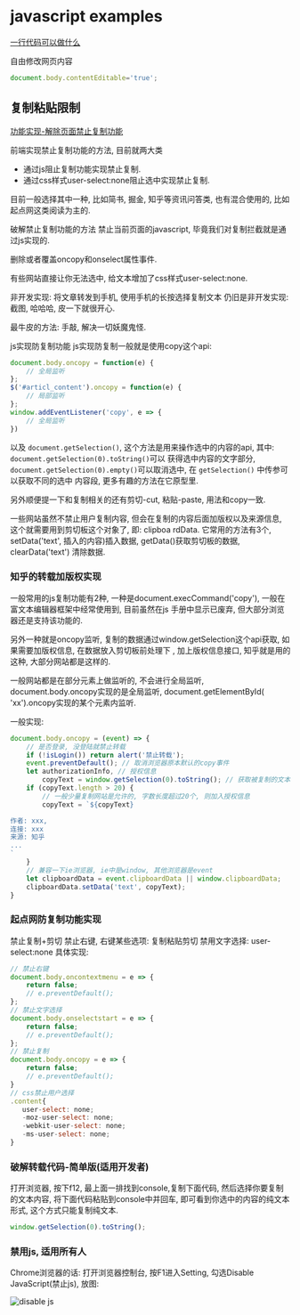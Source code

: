 # javascript examples

[一行代码可以做什么](https://www.zhihu.com/question/285586045/answer/1164579350)

自由修改网页内容

```js
document.body.contentEditable='true';
```

## 复制粘贴限制

[功能实现-解除页面禁止复制功能](https://segmentfault.com/a/1190000039087909)

前端实现禁止复制功能的方法, 目前就两大类

+ 通过js阻止复制功能实现禁止复制.
+ 通过css样式user-select:none阻止选中实现禁止复制.

目前一般选择其中一种, 比如简书, 掘金, 知乎等资讯问答类, 也有混合使用的, 比如起点网这类阅读为主的.

破解禁止复制功能的方法
禁止当前页面的javascript, 毕竟我们对复制拦截就是通过js实现的.

删除或者覆盖oncopy和onselect属性事件.

有些网站直接让你无法选中, 给文本增加了css样式user-select:none.

非开发实现: 将文章转发到手机, 使用手机的长按选择复制文本
仍旧是非开发实现: 截图, 哈哈哈, 皮一下就很开心.

最牛皮的方法: 手敲, 解决一切妖魔鬼怪.

js实现防复制功能
js实现防复制一般就是使用copy这个api:

```js
document.body.oncopy = function(e) {
    // 全局监听
};
$('#articl_content').oncopy = function(e) {
    // 局部监听
};
window.addEventListener('copy', e => {
    // 全局监听
})
```

以及 `document.getSelection()`, 这个方法是用来操作选中的内容的api, 其中:
`document.getSelection(0).toString()`可以 获得选中内容的文字部分,
`document.getSelection(0).empty()`可以取消选中,
在 `getSelection()` 中传参可以获取不同的选中 内容段, 更多有趣的方法在它原型里.

另外顺便提一下和复制相关的还有剪切-cut, 粘贴-paste, 用法和copy一致.

一些网站虽然不禁止用户复制内容, 但会在复制的内容后面加版权以及来源信息,
这个就需要用到剪切板这个对象了, 即: clipboa rdData.
它常用的方法有3个, 
setData('text', 插入的内容)插入数据, 
getData()获取剪切板的数据, 
clearData('text') 清除数据.

### 知乎的转载加版权实现

一般常用的js复制功能有2种, 一种是document.execCommand('copy'),
一般在富文本编辑器框架中经常使用到, 目前虽然在js 手册中显示已废弃, 但大部分浏览器还是支持该功能的.

另外一种就是oncopy监听, 复制的数据通过window.getSelection这个api获取,
如果需要加版权信息, 在数据放入剪切板前处理下 , 加上版权信息接口, 知乎就是用的这种, 大部分网站都是这样的.

一般网站都是在部分元素上做监听的, 不会进行全局监听, document.body.oncopy实现的是全局监听,
document.getElementById( 'xx').oncopy实现的某个元素内监听.

一般实现:

```js
document.body.oncopy = (event) => {
    // 是否登录, 没登陆就禁止转载
    if (!isLogin()) return alert('禁止转载');
    event.preventDefault(); // 取消浏览器原本默认的copy事件
    let authorizationInfo, // 授权信息
        copyText = window.getSelection(0).toString(); // 获取被复制的文本内容, 没有dom结构
    if (copyText.length > 20) {
        // 一般少量复制网站是允许的, 字数长度超过20个, 则加入授权信息
        copyText = `${copyText}

作者: xxx,
连接: xxx
来源: 知乎
...
`
    }
    // 兼容一下ie浏览器, ie中是window, 其他浏览器是event
    let clipboardData = event.clipboardData || window.clipboardData;
    clipboardData.setData('text', copyText);
}
```

### 起点网防复制功能实现

禁止复制+剪切
禁止右键, 右键某些选项: 复制粘贴剪切
禁用文字选择: user-select:none
具体实现:

```js
// 禁止右键
document.body.oncontextmenu = e => {
    return false;
    // e.preventDefault();
};
// 禁止文字选择
document.body.onselectstart = e => {
    return false;
    // e.preventDefault();
};
// 禁止复制
document.body.oncopy = e => {
    return false;
    // e.preventDefault();
}
// css禁止用户选择
.content{
   user-select: none;
   -moz-user-select: none;
   -webkit-user-select: none;
   -ms-user-select: none;
}
```

### 破解转载代码-简单版(适用开发者)

打开浏览器, 按下f12, 最上面一排找到console,复制下面代码,
然后选择你要复制的文本内容, 将下面代码粘贴到console中并回车,
即可看到你选中的内容的纯文本形式, 这个方式只能复制纯文本.

```js
window.getSelection(0).toString();
```

### 禁用js, 适用所有人

Chrome浏览器的话: 打开浏览器控制台, 按F1进入Setting, 勾选Disable JavaScript(禁止js), 放图:

![disable js](https://segmentfault.com/img/remote/1460000039087913)

